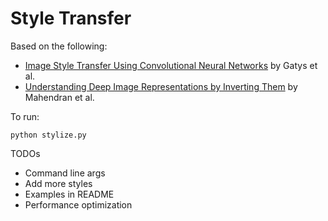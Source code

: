 # Style Transfer

Based on the following:

* [Image Style Transfer Using Convolutional Neural Networks](http://www.cv-foundation.org/openaccess/content_cvpr_2016/papers/Gatys_Image_Style_Transfer_CVPR_2016_paper.pdf) by Gatys et al.
* [Understanding Deep Image Representations by Inverting Them](https://www.robots.ox.ac.uk/~vedaldi/assets/pubs/mahendran15understanding.pdf) by Mahendran et al.

To run:

`python stylize.py`

TODOs
* Command line args
* Add more styles
* Examples in README
* Performance optimization
